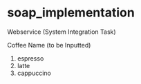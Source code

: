 # soap_implementation
Webservice (System Integration Task)

Coffee Name (to be Inputted)
1. espresso
2. latte
3. cappuccino
